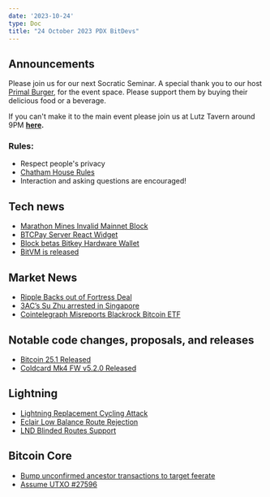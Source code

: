```yaml
---
date: '2023-10-24'
type: Doc
title: "24 October 2023 PDX BitDevs"
---
```


## Announcements

Please join us for our next Socratic Seminar. A special thank you to our host <a href="https://dicksprimalburger.com/" data-no-summary>Primal Burger</a>, for the event space. Please support them by buying their delicious food or a beverage.

If you can't make it to the main event please join us at Lutz Tavern around 9PM **<a href="https://www.lutztavern.com/" data-no-summary>here</a>.**

### Rules:
- Respect people's privacy
- [Chatham House Rules](https://www.chathamhouse.org/about-us/chatham-house-rule)
- Interaction and asking questions are encouraged!

## Tech news
- [Marathon Mines Invalid Mainnet Block](https://cointelegraph.com/news/bitcoin-mining-firm-marathon-mines-invalid-block-btc)
- [BTCPay Server React Widget](https://bitcoinmagazine.com/technical/bitcoin-payment-service-btcpay-server-now-easier-to-integrate-with-react-apps)
- [Block betas Bitkey Hardware Wallet](https://twitter.com/BitcoinMagazine/status/1709557921820872803)
- [BitVM is released](https://bitvm.org/bitvm.pdf)

## Market News
- [Ripple Backs out of Fortress Deal](https://www.bankingdive.com/news/ripple-backs-out-fortress-trust-acquisition-crypto-custodian/695190)
- [3AC’s Su Zhu arrested in Singapore](https://cointelegraph.com/news/3ac-su-zhu-arrested-in-singapore)
- [Cointelegraph Misreports Blackrock Bitcoin ETF](https://twitter.com/jacobcanfield/status/1713919274241143193?s=46)

## Notable code changes, proposals, and releases
- [Bitcoin 25.1 Released](https://github.com/bitcoin/bitcoin/blob/master/doc/release-notes/release-notes-25.1.md)
- [Coldcard Mk4 FW v5.2.0 Released](https://blog.coinkite.com/5.2.0-seed-vault)

## Lightning
- [Lightning Replacement Cycling Attack](https://twitter.com/mononautical/status/1715736832950825224)
- [Eclair Low Balance Route Rejection](https://github.com/ACINQ/eclair/pull/2703)
- [LND Blinded Routes Support](https://github.com/lightningnetwork/lnd/pull/7267)

## Bitcoin Core
- [Bump unconfirmed ancestor transactions to target feerate](https://github.com/bitcoin/bitcoin/pull/26152)
- [Assume UTXO #27596](https://github.com/bitcoin/bitcoin/pull/27596)
